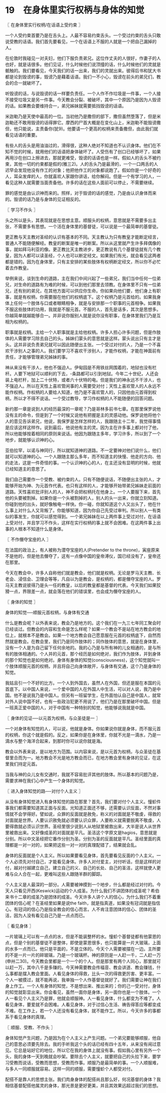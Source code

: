 # 19　在身体里实行权柄与身体的知觉



〖 在身体里实行权柄/在话语上受约束 〗

一个人受约束首要乃是在舌头上。人最不容易约束舌头。一个受过约束的舌头只敢说受教的话语。我们首先要看见，一个在话语上不服的人就是一个把自己漏掉的人。

在伦敦时我碰见一对夫妇，他们下服负责弟兄。这位作丈夫的人很好，作妻子的人也好，就是话很多。他们见证，什么时候他们说顶撞的话，什么时候他们的灵就是骶触的。我们要看见，今天我们的话一出来，我们的灵就出来。彼得后书和犹大书都是论到毁谤的事，毁谤乃是藉着话语。我们一不小心，毁谤在前头的弟兄们，教会的合一就破坏了。

听毁谤的话，与说毁谤的话一样要负责任。一个人作不作垃圾是一件事，一个人接不接受垃圾又是另一件事。今天教会分裂、被破坏，其中一个原因乃是因为人毁谤的话。如果教会要维持合一，弟兄姊妹就需要抵挡毁谤的话语。

米迦勒乃是天使中最高的一位。当初他乃是撒但的部下，撒但虽然堕落了，但是米迦勒还不敢用毁谤的话得罪它。摩西的尸首大概是在变化山上，米迦勒不能毁谤撒但，他只能说，主责备你(犹9)。他要请一个更高的权柄来责备撒但，由此我们就看见话语的重要。

有些人的舌头是用油油过的，滑得很，这种人绝对不知道也不认识身体。他们在不知不觉的时候，就用他们的话语把身体破坏了。人受伤有了创口已经够坏了，如果再用沙在创口上擦进去，那就更难受，毁谤的话语也是一样。假如人的舌头不被约束，其他一切的约束都是假的(雅三2)。人的舌头乃是最滑的，一个一口两舌的人迟早会发现他没有作工的对象；他把他作工的对象都说跑了。假如你是一个好奇的人，耳朵发痒的人，你就喜欢人家跟你讲话，给你解闷。但是一个有学习的人，一看见这种人就需要当面责备他。许多的话在这些人面前可以停止，不需要继续。

罪的感觉是由认识神而来的。照样，对于毁谤的话的感觉，乃是由认识身体而来的。毁谤的话乃是与身体的见证相反的。



〖 学习不作头 〗

头之所以是头，其表现就是在思想主意。顺服头的权柄，意思就是不需要多出主张，不需要多有思想。一个活在身体里的基督徒，可以说是一个最简单的基督徒。

更正教与天主教对圣经的认识有基本的不同。天主教认为只有教皇才能断定经言，普通人不能随便解经。教皇的断案是唯一的断案。所以从这里就产生许多拜偶像的事，就如拜马利亚的像。更正教比天主教进步，更正教说有几个基督徒就有几个教皇，因为人都可以读圣经，个人也可以断定经文。如果我们有光，就会看见这两者都是错的。因为在身体里，只有主安排的某些肢体有权柄断定经文，所以你不必忙着去作教皇。

举例来说，谈到生命的道路，主在我们中间兴起了一些弟兄，我们当中任何一位弟兄，对生命的道路有为难的时候，可以到他们那里去领教。在身体里不只有一位弟兄，还有别的弟兄，在其他方面可以供应你生命。你如果向他们要，他们身上有职事，就是有权柄，你需要服在他们的权柄底下。这个权柄乃是元首给的。如果我身体上任何一个肢体与口或者眼睛相争，就是与安排那一个职事的元首相争。如果我不服这些肢体的功用，我就是不服元首。不服的人，首先是话多，其次是思想多。你越简单就越能够合一。并非说你服别人就是说你没有职事，在身体里我们乃是互相为权柄的。

职事就是权柄。主给一个人职事就是主给他权柄。许多人担心许多问题，但是作肢体的人需要学习除去自己的头。姊妹们蒙头的意思就是这样。蒙头说出只有主才是头。这并非说负责弟兄就可以因此随便出主张。一个受过对付的人，乃是一个不喜欢干涉别人之事的人。我们要学习不喜欢干涉别人，才能作权柄，才能在神面前有责任，才能够管理弟兄姊妹的事。

神从来没有干涉人，他也不强迫人。伊甸园是不用铁丝网围着的，地狱也没有栏杆。人要下地狱可以顺利的下去，-条路都可以引到地狱。今年二十世纪，人还会装上电栏杆，加上二十伏特，或者六十伏特的电。但是我们的神永远不干涉人，也不强迫人。所以在天性上喜欢管闲事的人需要受对付；天性上喜欢管人的人永远不能作权柄。作权柄的人要给人知道，他乃是不喜欢管人的，只因他由元首得到权柄，所以才不得不说话。一个受过教导，学习作权柄的人不能随便的回答问题。

新约那一章是说到人的经历最深的一章呢？乃是哥林多前书七章。在那里保罗说他没有主的命令，但是到了一个时候又说他有把握是主的灵感动他。保罗说他将他个人的意见告诉弟兄，他说，我保罗是怎样怎样的人，我跟随主十二年，我觉得事情是应该这样这样作。说到最后，他说他有主的灵。因为主在许多事上都对付了他，所以他能够按着相同的原则来说话。他因为跟随主多年，学习许多，所以到了一个地步，就能够认识神的心。

亚伯拉罕，以诺与神同行，所以就知道神的道路。不一定要神对他们说什么，他们就可以知道神的心。一个人跟随主那么多年，而不知道主的快慢、他走的方向、他的走法，这是一件奇怪的事。一个认识神的心的人，在主还没有显明的时候，他就已经知道主的意思了。

我们自己需要作一个受教、被约束的人。只有不随便说话，不随便出主张的人，才能够开始为神、为元首作代表。也只有这样的人，才能够开始带弟兄姊妹走前面的道路。天性喜欢批评别人的人，神不会把权柄托在他身上。一个人要服下来，首先他的头要被割掉。如果你是一个头被割掉的人，别人的头一出来，你就立刻知道。你碰到他的出头，就好像触电一样快。你一碰，你就知道这个人又出头了，他在什么事上对什么人又背叛了。你能够知道，因为你自己先受过审判。所以别人一有类似的事发生，你就可以感觉得到。一个弟兄姊妹在以上两件事上受过对付，在话语上受对付，并且学习不作头，这样在实行权柄的事上就不会困难。在这两件事上出事的人根本不知道什么是身体。



〖 不作僭夺宝座的人 〗

在法国的政治上，有人被称为潜夺宝座的人(Pretender to the throne)，寅座原来不是他的，但是他去僭夺了，这有一点像中国的皇帝溥仪，国已经没有了，皇帝还在那里。

今天在教会中，许多人自称他们就是教会，他们就是权柄。无论是罗马天主教、长老会、浸信会、卫理会等等，凡自以为是教会，是权柄的，都是僭夺宝座的人。罗马天主教说彼得乃是头一任的教皇，以后的教皇都是基督的代表。今天我们如果狡猾一点，界限差一点，就会落在他们的错误里，也会成为僭夺宝座的人。



〖 身体的知觉 〗

身体的知觉──顺服元首权柄，与身体有交通

什么是教会呢？以外表来说，教会乃是地方的。这个我们在一九三七年同工聚会时已经谈过。但教会的内容和生命是怎么样呢？如果一个教会不是站在地方教会的地位上，就根本不是教会。如果一个地方教会自己愿意服在元首的权柄底下，自然而然就是教会。在教会里，我们乃是同作肢体的；同作肢体的意思，就是在身体里，没有一个人是为自己留下任何余地的。我的心乃是与所有神的儿女相通的，是与所有的肢体相通的。个人并的元首，那个经历是如何绝对，我们作为肢体，并到身体的那个知觉也是如何绝对。身体有身体的知觉(consciousness)，这个知觉就叫一个肢体顺服元首的权柄，并且将自己向身体敞开，与身体有交通，这个乃是身体的知觉。

我姑且引一个不好的比方。一个人到外国去，虽然人在外国，但还是服在本国的元首底下。以中国人来说，一个爱中国的人在外国人中生活，可以对人说，我乃是中国。他不是说我乃是中国人。但另有一班留学生，在外面怕认自己是中国人，就常对外人说中国不好。也有一些政治犯更不用说了，他们乃是在那里破坏中国。但是一班真正爱中国的人，对于中国有一种特别的知觉，他能够说我就是中国。



〖 身体的见证──以元首为权柄，与众圣徒是一 〗

一个对身体有知觉的人，可以说，他就是身体。你如果说你就是身体，而不服元首的权柄，你这个就是假的。反之，如果你是在身体里，你就不光是一滴水，乃是一滴水与整个海洋合起来，到那时你可以说你就是海。

教会以外表来说，是以地方为范围。以内容来说，是以元首为权柄，与众圣徒在基督里合而为一。地方教会不光是地方教会而已，在地方教会里有身体的见证，在这里我们持定元首。

当我与神的众儿女有交通时，我就不容易批评其他的肢体。所以基本的问题乃是，需要求神在我们心中产生一个身体的知觉。



〖 进入身体知觉的路──对付个人主义 〗

从没有身体知觉进入有身体知觉的路在那里？首先，我们要对付个人主义。憧蚧件事我们都需要知道其正面与反面。光知道正面还不够，还需要认识反面，不然对事情就不会学得好。譬如说，众罪的反面就是赦免，称义的对面就是不敬虔，得救的对面就是世界。人要认识赦免就必须要认识众罪，人要称义就需要脱离不敬虔，人要得救就必须认识世界。圣经里很少说到人从地狱里被救出来，大半是说人从世界里被救出来。又好像成圣的对面就是平凡。圣洁这个字原文是hagios，意思就是分别。所以中文圣经把它番作分别为圣。分别为圣的反面就是平凡。圣经里面的真理都是一对一对的，如果把这些一对一对的真理配错了，结果就会乱。

身体的反面就是个人主义。所以如果要看见身体，首先要看见反面的个人主义。一个人必须先对付自己，才能看见身体。许多人对付爱主，对付听话，但是这样的对付，越对付越建立自己，建立自己的义、自己的长处、自己的圣洁，这样就使人更难与众人合在一起，更难叫这些人跟随羊群的脚踪。

个人主义是人最深的一部分。人需要被神摸到一个地步，什么都是经过对付的。今天人只看见开西(Keswick)运动的个人成圣。为什么我们不讲团体的成圣呢？希伯来书十二章的成圣乃是团体的成圣。今天许多人讲个人的信心，为什么我们不着重团体的信心呢？在圣经里如果是说the faith，就是指真道，如果没有冠词就是指信心。有冠词的信心乃是指全教会的信心而言。人不肯注意团体的信心、团体的圣洁，因为人没有看见自己乃是一点点而已。



〖 看见身体 〗

一片玻璃上可以有一点点的水，但是不能装整杯的水。憧蚧个基督徒都有他蒙恩的点，但是个别的基督徒不是整体，即使是蒙恩很多，也只能算是一片大玻璃，上面的水多一点而已。他只是平面的，不是立体的。今天个人需要被摆在一边。主所要的不是一片一片的碎玻璃，乃是一个玻璃杯。神的原则是一人赶一千，二人赶一万(申卅二30)。今天教会里都是一个一个的个人。但是那里有两个人同心，那里就可以赶一万，其中八千是多赚的。今天神需要教会传福音、教会讲道、教会赚钱，什么事都是摆入教会里面。人看见身体的得救，比头一次的得救更厉害、更丰富。一个人一被摸过，就不能再说，我单独一个人作基督徒就好了。我们需要让神在我们身上作工。一个人有身体的知觉，不是想出来、推出来的；你的己一受对付，身体的知觉就彰显出来。你会看见，虽然一面你是身体，另一面你也是一个肢体。一个人一看见个人主义乃是罪，他就会顺服神。人一看见身体，什么都变为不难了。人看见身体，要爱就不会困难。人看见身体，对于过信心生活、祷告得答应等都变成不难。在工作上，若一个人还没有看见身体，就不能作工。所以，今天许多的事都系于看见身体的真理。



〖 顺服、受教、不作头 〗

身体知觉产生问题，乃是因为在个人主义上产生问题。一个弟兄要能够顺服，他自己的意思必须要先除去。我的手听我这个头的话已经有四十五年，从来没有闹过意见。它总是站好它的地位，所以它在我的身体上就没有事。假如我心里有另外一个头，我的身体一天到晚就会吵架。要除去个人主义，就要把自己的头拉下来，要学习受教而说话，受教而思想，受教而作事。顺服乃是最简单的事。一个人顺服难，与多人一同顺服就容易。这样一同的顺服，需要憧蚧个人都受对付。

配搭不是靠人的思想主张。我们肉身身体的配搭尚且那么好，何况基督的身体？我相信基督配搭他属灵的身体，那光景是更好更美，并且其效果远超过我们的思想。

